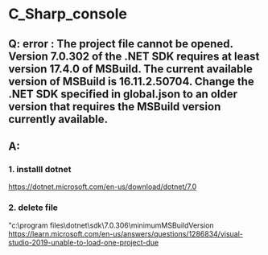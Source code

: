 # C_Sharp_console

## Q: error  : The project file cannot be opened. Version 7.0.302 of the .NET SDK requires at least version 17.4.0 of MSBuild. The current available version of MSBuild is 16.11.2.50704. Change the .NET SDK specified in global.json to an older version that requires the MSBuild version currently available.  
## A:  
### 1. installl dotnet  
https://dotnet.microsoft.com/en-us/download/dotnet/7.0  

### 2. delete file  
"c:\program files\dotnet\sdk\7.0.306\minimumMSBuildVersion  
https://learn.microsoft.com/en-us/answers/questions/1286834/visual-studio-2019-unable-to-load-one-project-due  
